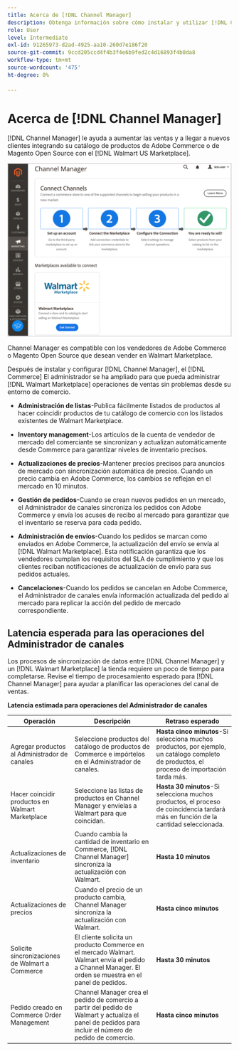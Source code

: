 ```yaml
---
title: Acerca de [!DNL Channel Manager]
description: Obtenga información sobre cómo instalar y utilizar [!DNL Channel Manager] para integrar las tiendas de Adobe Commerce y de Magento Open Source con mercados de terceros, y crear un canal de ventas para administrar las ofertas, los precios, el inventario y las ventas de Marketplace sin problemas desde el administrador de comercio.
role: User
level: Intermediate
exl-id: 91265973-d2ad-4925-aa10-260d7e186f20
source-git-commit: 9ccd205ccd4f4b3f4e6b9fed2c4d16893f4b0da8
workflow-type: tm+mt
source-wordcount: '475'
ht-degree: 0%

---
```



# Acerca de [!DNL Channel Manager]

[!DNL Channel Manager] le ayuda a aumentar las ventas y a llegar a nuevos clientes integrando su catálogo de productos de Adobe Commerce o de Magento Open Source con el [!DNL Walmart US Marketplace].

![[!DNL Channel Manager] vista de administración de extensiones](assets/channel-manager-home.png)

Channel Manager es compatible con los vendedores de Adobe Commerce o Magento Open Source que desean vender en Walmart Marketplace.

Después de instalar y configurar [!DNL Channel Manager], el [!DNL Commerce] El administrador se ha ampliado para que pueda administrar [!DNL Walmart Marketplace] operaciones de ventas sin problemas desde su entorno de comercio.

* **Administración de listas**-Publica fácilmente listados de productos al hacer coincidir productos de tu catálogo de comercio con los listados existentes de Walmart Marketplace.

* **Inventory management**-Los artículos de la cuenta de vendedor de mercado del comerciante se sincronizan y actualizan automáticamente desde Commerce para garantizar niveles de inventario precisos.

* **Actualizaciones de precios**-Mantener precios precisos para anuncios de mercado con sincronización automática de precios. Cuando un precio cambia en Adobe Commerce, los cambios se reflejan en el mercado en 10 minutos.

* **Gestión de pedidos**-Cuando se crean nuevos pedidos en un mercado, el Administrador de canales sincroniza los pedidos con Adobe Commerce y envía los acuses de recibo al mercado para garantizar que el inventario se reserva para cada pedido.

* **Administración de envíos**-Cuando los pedidos se marcan como enviados en Adobe Commerce, la actualización del envío se envía al [!DNL Walmart Marketplace]. Esta notificación garantiza que los vendedores cumplan los requisitos del SLA de cumplimiento y que los clientes reciban notificaciones de actualización de envío para sus pedidos actuales.

* **Cancelaciones**-Cuando los pedidos se cancelan en Adobe Commerce, el Administrador de canales envía información actualizada del pedido al mercado para replicar la acción del pedido de mercado correspondiente.

## Latencia esperada para las operaciones del Administrador de canales

Los procesos de sincronización de datos entre [!DNL Channel Manager] y un [!DNL Walmart Marketplace] la tienda requiere un poco de tiempo para completarse. Revise el tiempo de procesamiento esperado para [!DNL Channel Manager] para ayudar a planificar las operaciones del canal de ventas.

**Latencia estimada para operaciones del Administrador de canales**

| **Operación** | **Descripción** | **Retraso esperado** |
|--------------------------------------------|-----------------------------------------------------------------------------------------------------------------------------------------------|------------------------------------------------------------------------------------------------------------------------------|
| Agregar productos al Administrador de canales | Seleccione productos del catálogo de productos de Commerce e impórtelos en el Administrador de canales. | **Hasta cinco minutos**-Si selecciona muchos productos, por ejemplo, un catálogo completo de productos, el proceso de importación tarda más. |
| Hacer coincidir productos en Walmart Marketplace | Seleccione las listas de productos en Channel Manager y envíelas a Walmart para que coincidan. | **Hasta 30 minutos**-Si selecciona muchos productos, el proceso de coincidencia tardará más en función de la cantidad seleccionada. |
| Actualizaciones de inventario | Cuando cambia la cantidad de inventario en Commerce, [!DNL Channel Manager] sincroniza la actualización con Walmart. | **Hasta 10 minutos** |
| Actualizaciones de precios | Cuando el precio de un producto cambia, Channel Manager sincroniza la actualización con Walmart. | **Hasta cinco minutos** |
| Solicite sincronizaciones de Walmart a Commerce | El cliente solicita un producto Commerce en el mercado Walmart. Walmart envía el pedido a Channel Manager. El orden se muestra en el panel de pedidos. | **Hasta 30 minutos** |
| Pedido creado en Commerce Order Management | Channel Manager crea el pedido de comercio a partir del pedido de Walmart y actualiza el panel de pedidos para incluir el número de pedido de comercio. | **Hasta cinco minutos** |

